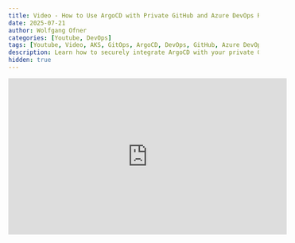```yaml
---
title: Video - How to Use ArgoCD with Private GitHub and Azure DevOps Repos
date: 2025-07-21
author: Wolfgang Ofner
categories: [Youtube, DevOps]
tags: [Youtube, Video, AKS, GitOps, ArgoCD, DevOps, GitHub, Azure DevOps]
description: Learn how to securely integrate ArgoCD with your private GitHub and Azure DevOps repositories.
hidden: true
---
```


<iframe width="560" height="315" src="https://www.youtube.com/embed/HUQXdpfpz2k" title="YouTube video player" frameborder="0" allow="accelerometer; autoplay; clipboard-write; encrypted-media; gyroscope; picture-in-picture; web-share" referrerpolicy="strict-origin-when-cross-origin" allowfullscreen></iframe>